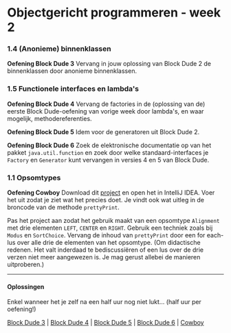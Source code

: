 Objectgericht programmeren - week 2
===

### 1.4 (Anonieme) binnenklassen
**Oefening Block Dude 3** Vervang in jouw oplossing van Block Dude 2 de
binnenklassen door anonieme binnenklassen.

### 1.5 Functionele interfaces en lambda's

**Oefening Block Dude 4** Vervang de factories in de (oplossing van de) eerste Block Dude-oefening
van vorige week door lambda's, en waar mogelijk, methodereferenties.

**Oefening Block Dude 5** Idem voor de generatoren uit Block Dude 2.

**Oefening Block Dude 6** Zoek de elektronische documentatie op van
het pakket `java.util.function` en zoek door welke standaard-interfaces
je `Factory` en `Generator` kunt vervangen in 
versies 4 en 5 van Block Dude.

### 1.1 Opsomtypes

**Oefening Cowboy** Download dit [project](cowboy.zip?raw=true) en open het in IntelliJ IDEA.
Voer het uit zodat je ziet wat het precies doet. Je vindt ook
wat uitleg in de broncode van de methode `prettyPrint`.

Pas het project aan zodat het gebruik maakt van een opsomtype `Alignment`
met drie elementen `LEFT`, `CENTER` en `RIGHT`. Gebruik een techniek zoals
bij `Modus` en `SortChoice`. Vervang de inhoud van `prettyPrint`
door een for each-lus over alle drie de elementen van het opsomtype. (Om didactische redenen.
Het valt inderdaad te bediscussiëren of een lus over de drie verzen niet meer aangewezen is.
Je mag gerust allebei de manieren uitproberen.) 

---

#### Oplossingen

Enkel wanneer het je zelf na een half uur nog niet lukt… (half uur per oefening!)

[Block Dude 3](Grot3.java) |
[Block Dude 4](Grot4.java) |
[Block Dude 5](Grot5.java) |
[Block Dude 6](blockdude6.md) |
[Cowboy](Cowboy.java)
